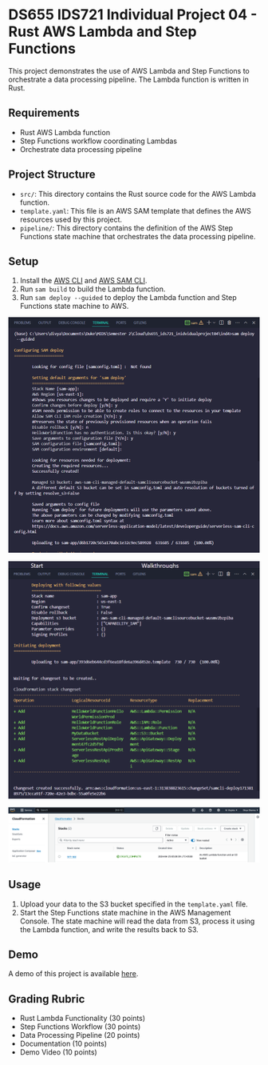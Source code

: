 # DS655 IDS721 Individual Project 04 - Rust AWS Lambda and Step Functions

This project demonstrates the use of AWS Lambda and Step Functions to orchestrate a data processing pipeline. The Lambda function is written in Rust.

## Requirements

- Rust AWS Lambda function
- Step Functions workflow coordinating Lambdas
- Orchestrate data processing pipeline

## Project Structure

- `src/`: This directory contains the Rust source code for the AWS Lambda function.
- `template.yaml`: This file is an AWS SAM template that defines the AWS resources used by this project.
- `pipeline/`: This directory contains the definition of the AWS Step Functions state machine that orchestrates the data processing pipeline.

## Setup

1. Install the [AWS CLI](https://aws.amazon.com/cli/) and [AWS SAM CLI](https://docs.aws.amazon.com/serverless-application-model/latest/developerguide/serverless-sam-cli-install.html).
2. Run `sam build` to build the Lambda function.
3. Run `sam deploy --guided` to deploy the Lambda function and Step Functions state machine to AWS.

![Sam Deploy](Images/samdeploy.png)

![Sam Deploy](Images/samdeploy2.png)

![Sam app AWS](Images/AWSStack.png)
## Usage

1. Upload your data to the S3 bucket specified in the `template.yaml` file.
2. Start the Step Functions state machine in the AWS Management Console. The state machine will read the data from S3, process it using the Lambda function, and write the results back to S3.

## Demo

A demo of this project is available [here](https://www.youtube.com/watch?v=dQw4w9Wg).

## Grading Rubric

- Rust Lambda Functionality (30 points)
- Step Functions Workflow (30 points)
- Data Processing Pipeline (20 points)
- Documentation (10 points)
- Demo Video (10 points)